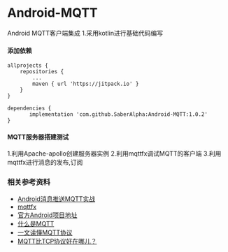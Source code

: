# Android-MQTT
Android MQTT客户端集成
1.采用kotlin进行基础代码编写
#### 添加依赖
	allprojects {
		repositories {
			...
			maven { url 'https://jitpack.io' }
		}
	}

	dependencies {
	       implementation 'com.github.SaberAlpha:Android-MQTT:1.0.2'
	}
	
#### MQTT服务器搭建测试	
1.利用Apache-apollo创建服务器实例
2.利用mqttfx调试MQTT的客户端
3.利用mqttfx进行消息的发布,订阅

### 相关参考资料
* [Android消息推送MQTT实战](https://www.jianshu.com/p/73436a5cf855)
* [mqttfx](http://www.jensd.de/apps/mqttfx/)
* [官方Android项目地址](https://github.com/eclipse/paho.mqtt.android)
* [什么是MQTT](https://www.ibm.com/developerworks/cn/iot/iot-mqtt-why-good-for-iot/index.html)
* [一文读懂MQTT协议](https://blog.csdn.net/aa1215018028/article/details/84888096)
* [MQTT比TCP协议好在哪儿？](https://www.zhihu.com/question/23373904)
